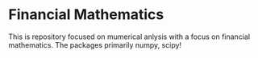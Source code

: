 # Financial Mathematics
This is repository focused on mumerical anlysis with a focus on financial mathematics. The packages primarily numpy, scipy!
